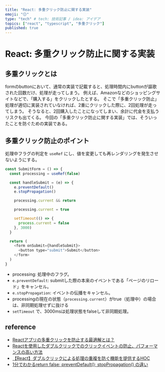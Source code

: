 ```yaml
---
title: "React: 多重クリック防止に関する実装"
emoji: "😗"
type: "tech" # tech: 技術記事 / idea: アイデア
topics: ["react", "typescript", "多重クリック"]
published: true
---
```


# React: 多重クリック防止に関する実装

## 多重クリックとは

formのbuttonにおいて、通常の実装で記載すると、処理時間内にbuttonが謳歌された回数だけ、処理が走ってしまう。
例えば、Amazonなどのショッピングサイトなどで、「購入する」をクリックしたとする。
そこで「多重クリック防止」処理が適切に実装されていなければ、2重にクリックした際に、2回処理が走ってしまう。
そうなると、2回購入したことになってしまい、余計に代金を支払うリスクも出てくる。
今回の「多重クリック防止に関する実装」では、そういったことを防ぐための実装である。

## 多重クリック防止のポイント

処理中フラグの判定を `useRef` にし、値を変更しても再レンダリングを発生させないようにする。

```javascript
const SubmitForm = () => {
  const processing = useRef(false)

  const handleSubmit = (e) => {
    e.preventDefault()
    e.stopPropagation()

    processing.current && return

    processing.current = true

    setTimeout(() => {
      process.current = false
    }, 3000)
  }

  return (
    <form onSubmit={handleSubmit}>
      <button type="submit">Submit</button>
    </form>
  )
}
```

- processing: 処理中のフラグ。
- `e.preventDefault`: submitした際の本来のイベントである「ページのリロード」をキャンセル。
- `e.stopPropagation`: イベントの伝播をキャンセル。
- processingの現在の状態（`processing.current`）がtrue（処理中）の場合は、非同期処理せずに抜ける
- `setTimeout` で、3000msは処理状態をfalseして非同期処理。


## reference

- [Reactアプリの多重クリックを防止する最適解とは？](https://www.aizulab.com/blog/react-multiple-click-prevention/)
- [Reactを使用したダブルクリックでのクリックイベントの防止、パフォーマンスの高い方法](https://ichi.pro/react-o-shiyoshita-daburu-kurikku-de-no-kurikku-ibento-no-boshi-pafuxo-mansu-no-takai-hoho-22087590983733)
- [【React】ダブルクリックによる処理の重複を防ぐ機能を提供するHOC](https://qiita.com/koedamon/items/26536a97d8794cb85a86)
- [1分でわかるreturn false; preventDefault(); stopPropagation() の違い](https://iwb.jp/return-false-preventdefault-stoppropagation/)


